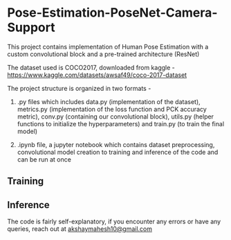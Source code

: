# Pose-Estimation-PoseNet-Camera-Support

This project contains implementation of Human Pose Estimation with a custom convolutional block and a pre-trained architecture (ResNet)

The dataset used is COCO2017, downloaded from kaggle - https://www.kaggle.com/datasets/awsaf49/coco-2017-dataset

The project structure is organized in two formats - 
1. .py files which includes data.py (implementation of the dataset), metrics.py (implementation of the loss function and PCK accuracy metric), conv.py (containing our convolutional block), utils.py (helper functions to initialize the hyperparameters) and train.py (to train the final model)

2. .ipynb file, a jupyter notebook which contains dataset preprocessing, convolutional model creation to training and inference of the code and can be run at once

## Training

## Inference


The code is fairly self-explanatory, if you encounter any errors or have any queries, reach out at akshaymahesh10@gmail.com
